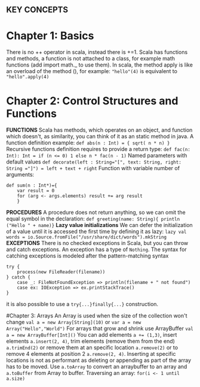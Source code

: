 ## KEY CONCEPTS

# Chapter 1: Basics
There is no ++ operator in scala, instead there is +=1. Scala has functions and methods, a function is not attached to a class, for example math functions (add import math._ to use them). 
In scala, the method apply is like an overload of the method (), for example: `"hello"(4)` is equivalent to `"hello".apply(4)`

# Chapter 2: Control Structures and Functions
**FUNCTIONS**
Scala has methods, which operates on an object, and function which doesn't, as similarity, you can think of it as an static method in java.
A function definition example: 
`def abs(n : Int) = { sqrt( n * n) }` 
Recursive functions definition requires to provide a return type:
`def fac(n: Int): Int = if (n <= 0) 1 else n * fac(n - 1)`
Named parameters with default values
`def decorate(left : String="[", text: String, right: String ="]") = left + text + right`
Function with variable number of arguments:
```
def sum(n : Int*)={
    var result = 0
    for (arg <- args.elements) result += arg result
    }
```
**PROCEDURES**
A procedure does not return anything, so we can omit the equal symbol in the declaration:
`def greeting(name: String){ println ("Hello " + name)}`
**Lazy value initializations**
We can defer the initialization of a value until it is accessed the first time by defining it as lazy: 
`lazy val words = io.Source.fromFile("/usr/share/dict/words").mkString`
**EXCEPTIONS**
There is no checked exceptions in Scala, but you can throw and catch exceptions. An exception has a type of `Nothing`. 
The syntax for catching exceptions is modeled after the pattern-matching syntax 
```
try {
    process(new FileReader(filename))
} catch {
    case _: FileNotFoundException => println(filename + " not found") 
    case ex: IOException => ex.printStackTrace()
}
```
it is also possible to use a `try{...}finally{...}` construction.

#Chapter 3: Arrays
An Array is used when the size of the collection won't change
`val a = new Array[String](10)` or `var a = new Array("Hello","World")`
For arrays that grow and shrink use ArrayBuffer
`val a = new ArrayBuffer[Int]()`
You can add elements `a += (1,3)`, insert elements `a.insert(2, 4)`, trim elements (remove them from the end) `a.trimEnd(2)` or remove them at an specific location `a.remove(2)` or to remove 4 elements at position 2 `a.remove(2, 4)`. Inserting at specific locations is not as performant as deleting or appending as part of the array has to be moved.
Use `a.toArray` to convert an arraybuffer to an array and `a.toBuffer` from Array to buffer.
Traversing an array:
`for(i <- 1 until a.size)`
